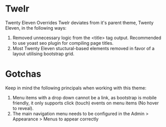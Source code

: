 
# Twelr

Twenty Eleven Overrides
Twelr deviates from it's parent theme, Twenty Eleven, in the following ways:

1. Removed unnecessary logic from the &lt;title&gt; tag output. Recommended to use yoast seo plugin for compiling page titles.
1. Most Twenty Eleven stuctural-based elements removed in favor of a layout utilising bootstrap grid.


# Gotchas
Keep in mind the following principals when working with this theme:

1. Menu items with a drop down cannot be a link, as bootstrap is mobile friendly, it only supports click (touch) events on menu items (No hover to reveal).
1. The main navigation menu needs to be configured in the Admin > Appearance > Menus to appear correctly